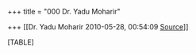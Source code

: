 +++
title = "000 Dr. Yadu Moharir"

+++
[[Dr. Yadu Moharir	2010-05-28, 00:54:09 [Source](https://groups.google.com/g/bvparishat/c/t_URNu0OUWs)]]



[TABLE]

  

